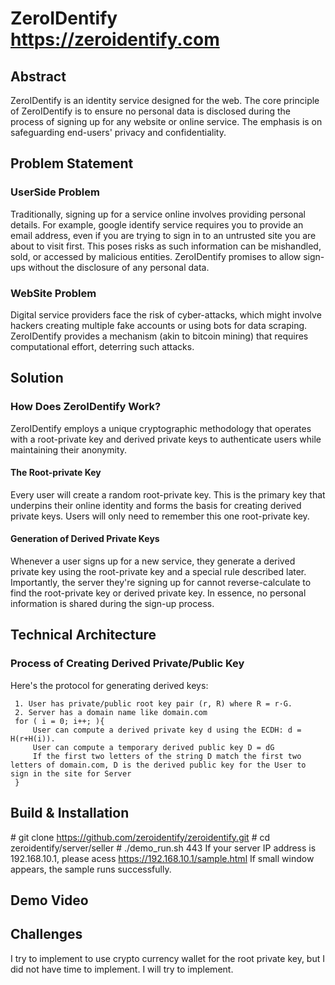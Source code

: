 # ZeroIDentify https://zeroidentify.com

## Abstract
ZeroIDentify is an identity service designed for the web. The core principle of ZeroIDentify is to ensure no personal data is disclosed during the process of signing up for any website or online service. The emphasis is on safeguarding end-users' privacy and confidentiality.

## Problem Statement
 ### UserSide Problem
 Traditionally, signing up for a service online involves providing personal details. For example, google identify service requires you to provide an email address, even if you are trying to sign in to an untrusted site you are about to visit first.
 This poses risks as such information can be mishandled, sold, or accessed by malicious entities. ZeroIDentify promises to allow sign-ups without the disclosure of any personal data.
 ### WebSite Problem
 Digital service providers face the risk of cyber-attacks, which might involve hackers creating multiple fake accounts or using bots for data scraping. ZeroIDentify provides a mechanism (akin to bitcoin mining) that requires computational effort, deterring such attacks.
## Solution
 ### How Does ZeroIDentify Work?
  ZeroIDentify employs a unique cryptographic methodology that operates with a root-private key and derived private keys to authenticate users while maintaining their anonymity.
  #### The Root-private Key
   Every user will create a random root-private key. This is the primary key that underpins their online identity and forms the basis for creating derived private keys. Users will only need to remember this one root-private key.
  #### Generation of Derived Private Keys
   Whenever a user signs up for a new service, they generate a derived private key using the root-private key and a special rule described later. Importantly, the server they're signing up for cannot reverse-calculate to find the root-private key or derived private key. In essence, no personal information is shared during the sign-up process.
## Technical Architecture
  ### Process of Creating Derived Private/Public Key
   Here's the protocol for generating derived keys:
   ```
    1. User has private/public root key pair (r, R) where R = r·G.
    2. Server has a domain name like domain.com
    for ( i = 0; i++; ){
        User can compute a derived private key d using the ECDH: d = H(r+H(i)).
        User can compute a temporary derived public key D = dG
        If the first two letters of the string D match the first two letters of domain.com, D is the derived public key for the User to sign in the site for Server
    }
   ```
## Build & Installation
 \# git clone https://github.com/zeroidentify/zeroidentify.git
 \# cd zeroidentify/server/seller
 \# ./demo_run.sh 443
 If your server IP address is 192.168.10.1, please acess https://192.168.10.1/sample.html
 If small window appears, the sample runs successfully.
## Demo Video

## Challenges
 I try to implement to use crypto currency wallet for the root private key, but I did not have time to implement. I will try to implement.
